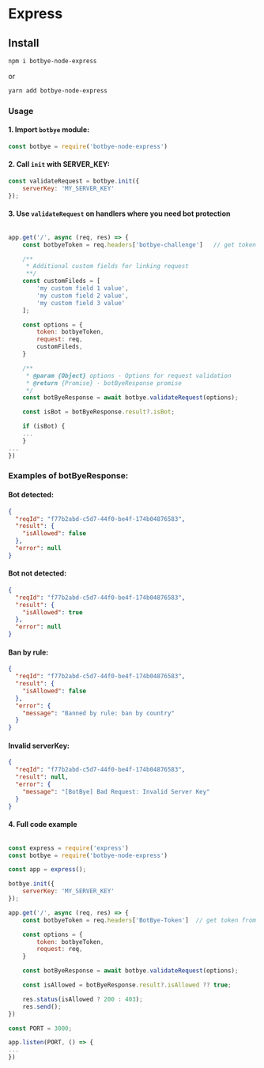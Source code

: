 # Express

## Install

```bash
npm i botbye-node-express
```

or

```bash
yarn add botbye-node-express
```

### Usage

#### 1. Import `botbye` module:

```javascript
const botbye = require('botbye-node-express')
```

#### 2. Call `init` with SERVER_KEY:

```javascript
const validateRequest = botbye.init({
    serverKey: 'MY_SERVER_KEY'
});
```

#### 3. Use `validateRequest` on handlers where you need bot protection

```javascript

app.get('/', async (req, res) => {
    const botbyeToken = req.headers['botbye-challenge']   // get token from header or any place you store it

    /**
     * Additional custom fields for linking request
     **/
    const customFileds = [
        'my custom field 1 value',
        'my custom field 2 value',
        'my custom field 3 value'
    ];

    const options = {
        token: botbyeToken,
        request: req,
        customFileds,
    }

    /**
     * @param {Object} options - Options for request validation
     * @return {Promise} - botByeResponse promise
     */
    const botByeResponse = await botbye.validateRequest(options);

    const isBot = botByeResponse.result?.isBot;

    if (isBot) {
    ...
    }
...
})

```

### Examples of botByeResponse:

#### Bot detected:

```json
{
  "reqId": "f77b2abd-c5d7-44f0-be4f-174b04876583",
  "result": {
    "isAllowed": false
  },
  "error": null
}
```

#### Bot not detected:

```json
{
  "reqId": "f77b2abd-c5d7-44f0-be4f-174b04876583",
  "result": {
    "isAllowed": true
  },
  "error": null
}
```

#### Ban by rule:

```json
{
  "reqId": "f77b2abd-c5d7-44f0-be4f-174b04876583",
  "result": {
    "isAllowed": false
  },
  "error": {
    "message": "Banned by rule: ban by country"
  }
}
```

#### Invalid serverKey:

```json
{
  "reqId": "f77b2abd-c5d7-44f0-be4f-174b04876583",
  "result": null,
  "error": {
    "message": "[BotBye] Bad Request: Invalid Server Key"
  }
}
```

#### 4. Full code example

```javascript

const express = require('express')
const botbye = require('botbye-node-express')

const app = express();

botbye.init({
    serverKey: 'MY_SERVER_KEY'
});

app.get('/', async (req, res) => {
    const botbyeToken = req.headers['BotBye-Token']  // get token from header or any place you store it

    const options = {
        token: botbyeToken,
        request: req,
    }

    const botByeResponse = await botbye.validateRequest(options);

    const isAllowed = botByeResponse.result?.isAllowed ?? true;

    res.status(isAllowed ? 200 : 403);
    res.send();
})

const PORT = 3000;

app.listen(PORT, () => {
...
})

```
